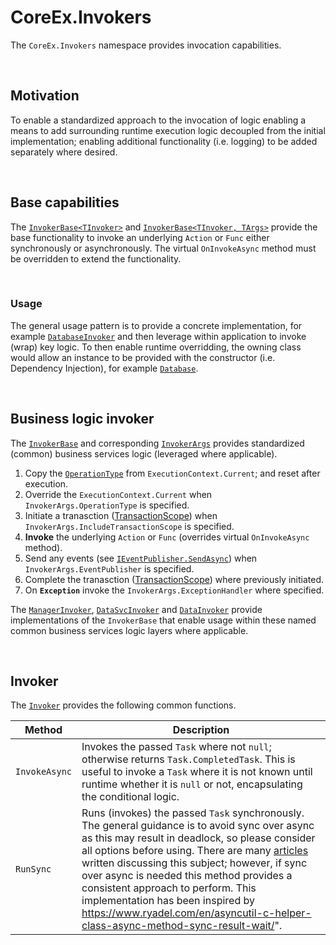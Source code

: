 ﻿# CoreEx.Invokers

The `CoreEx.Invokers` namespace provides invocation capabilities.

<br/>

## Motivation

To enable a standardized approach to the invocation of logic enabling a means to add surrounding runtime execution logic decoupled from the initial implementation; enabling additional functionality (i.e. logging) to be added separately where desired.

<br/>

## Base capabilities

The [`InvokerBase<TInvoker>`](./InvokerBaseT.cs) and [`InvokerBase<TInvoker, TArgs>`](./InvokerBaseT2.cs) provide the base functionality to invoke an underlying `Action` or `Func` either synchronously or asynchronously. The virtual `OnInvokeAsync` method must be overridden to extend the functionality.

<br/>

### Usage

The general usage pattern is to provide a concrete implementation, for example [`DatabaseInvoker`](../../CoreEx.Database/DatabaseInvoker.cs) and then leverage within application to invoke (wrap) key logic. To then enable runtime overridding, the owning class would allow an instance to be provided with the constructor (i.e. Dependency Injection), for example [`Database`](../../CoreEx.Database/Database.cs).

<br/>

## Business logic invoker

The [`InvokerBase`](./InvokerBase.cs) and corresponding [`InvokerArgs`](./InvokerArgs.cs) provides standardized (common) business services logic (leveraged where applicable).

1. Copy the [`OperationType`](../OperationType.cs) from `ExecutionContext.Current`; and reset after execution.
2. Override the `ExecutionContext.Current` when `InvokerArgs.OperationType` is specified.
3. Initiate a tranasction ([TransactionScope](https://learn.microsoft.com/en-us/dotnet/api/system.transactions.transactionscope)) when `InvokerArgs.IncludeTransactionScope` is specified.
4. **Invoke** the underlying `Action` or `Func` (overrides virtual `OnInvokeAsync` method).
5. Send any events (see [`IEventPublisher.SendAsync`](../Events/IEventPublisher.cs)) when `InvokerArgs.EventPublisher` is specified.
6. Complete the tranasction ([TransactionScope](https://learn.microsoft.com/en-us/dotnet/api/system.transactions.transactionscope)) where previously initiated.
7. On **`Exception`** invoke the `InvokerArgs.ExceptionHandler` where specified.

The [`ManagerInvoker`](./ManagerInvoker.cs), [`DataSvcInvoker`](./DataSvcInvoker.cs) and [`DataInvoker`](./DataInvoker.cs) provide implementations of the `InvokerBase` that enable usage within these named common business services logic layers where applicable.

<br/>

## Invoker

The [`Invoker`](./Invoker.cs) provides the following common functions.

Method | Description
-|-
`InvokeAsync` | Invokes the passed `Task` where not `null`; otherwise returns `Task.CompletedTask`. This is useful to invoke a `Task` where it is not known until runtime whether it is `null` or not, encapsulating the conditional logic.
`RunSync` | Runs (invokes) the passed `Task` synchronously. The general guidance is to avoid sync over async as this may result in deadlock, so please consider all options before using. There are many [articles]("https://stackoverflow.com/questions/5095183/how-would-i-run-an-async-taskt-method-synchronously") written discussing this subject; however, if sync over async is needed this method provides a consistent approach to perform. This implementation has been inspired by https://www.ryadel.com/en/asyncutil-c-helper-class-async-method-sync-result-wait/".


